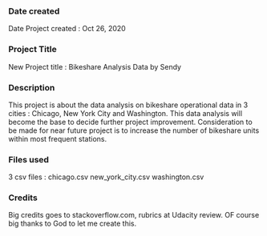 ### Date created

Date Project created : Oct 26, 2020 

### Project Title

New Project title : Bikeshare Analysis Data by Sendy

### Description

This project is about the data analysis on bikeshare operational data in 3 cities : Chicago, New York City and Washington. This data analysis will become the base to decide further project improvement. Consideration to be made for near future project is to increase the number of bikeshare units within most frequent stations. 

### Files used

3 csv files :
chicago.csv
new_york_city.csv 
washington.csv

### Credits

Big credits goes to stackoverflow.com, rubrics at Udacity review. OF course big thanks to God to let me create this. 


